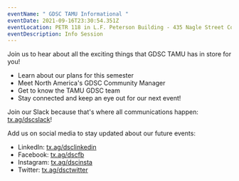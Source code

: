 ```yaml
---
eventName: " GDSC TAMU Informational "
eventDate: 2021-09-16T23:30:54.351Z
eventLocation: PETR 118 in L.F. Peterson Building - 435 Nagle Street College Station, 77840
eventDescription: Info Session
---
```

Join us to hear about all the exciting things that GDSC TAMU has in store for you!

* Learn about our plans for this semester
* Meet North America's GDSC Community Manager
* Get to know the TAMU GDSC team
* Stay connected and keep an eye out for our next event!



Join our Slack because that's where all communications happen: [tx.ag/dscslack](https://tx.ag/dscslack)!



Add us on social media to stay updated about our future events:

* LinkedIn: [tx.ag/dsclinkedin](http://tx.ag/dsclinkedin)
* Facebook: [tx.ag/dscfb](http://tx.ag/dscfb)
* Instagram: [tx.ag/dscinsta](http://tx.ag/dscinsta)
* Twitter: [tx.ag/dsctwitter](http://tx.ag/dsctwitter)